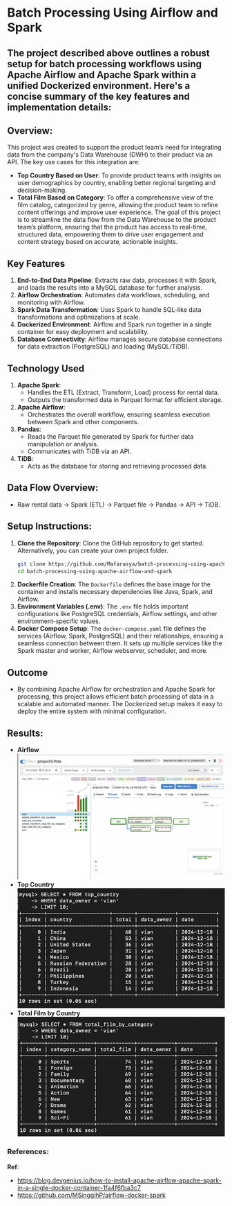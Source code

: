 # Batch Processing Using Airflow and Spark
The project described above outlines a robust setup for batch processing workflows using Apache Airflow and Apache Spark within a unified Dockerized environment. Here's a concise summary of the key features and implementation details:
---

## Overview:
This project was created to support the product team’s need for integrating data from the company's Data Warehouse (DWH) to their product via an API. The key use cases for this integration are:
- **Top Country Based on User**: To provide product teams with insights on user demographics by country, enabling better regional targeting and decision-making.
- **Total Film Based on Category**: To offer a comprehensive view of the film catalog, categorized by genre, allowing the product team to refine content offerings and improve user experience.
The goal of this project is to streamline the data flow from the Data Warehouse to the product team’s platform, ensuring that the product has access to real-time, structured data, empowering them to drive user engagement and content strategy based on accurate, actionable insights.

## Key Features
1. **End-to-End Data Pipeline**: Extracts raw data, processes it with Spark, and loads the results into a MySQL database for further analysis.
2. **Airflow Orchestration**: Automates data workflows, scheduling, and monitoring with Airflow.
3. **Spark Data Transformation**: Uses Spark to handle SQL-like data transformations and optimizations at scale.
4. **Dockerized Environment**: Airflow and Spark run together in a single container for easy deployment and scalability.
5. **Database Connectivity**: Airflow manages secure database connections for data extraction (PostgreSQL) and loading (MySQL/TiDB).

## Technology Used
1. **Apache Spark**:
    - Handles the ETL (Extract, Transform, Load) process for rental data.
    - Outputs the transformed data in Parquet format for efficient storage.
2. **Apache Airflow**:
    - Orchestrates the overall workflow, ensuring seamless execution between Spark and other components.
3. **Pandas**:
    - Reads the Parquet file generated by Spark for further data manipulation or analysis.
    - Communicates with TiDB via an API.
4. **TiDB**:
    - Acts as the database for storing and retrieving processed data.

## Data Flow Overview:
- Raw rental data → Spark (ETL) → Parquet file → Pandas → API → TiDB.

## Setup Instructions:
1. **Clone the Repository**:
Clone the GitHub repository to get started. Alternatively, you can create your own project folder.
    ``` bash
    git clone https://github.com/Mafarasya/batch-processing-using-apache-airflow-and-spark.git
    cd batch-processing-using-apache-airflow-and-spark
    ```
2. **Dockerfile Creation**:
The `Dockerfile` defines the base image for the container and installs necessary dependencies like Java, Spark, and Airflow.
3. **Environment Variables (.env)**:
The `.env` file holds important configurations like PostgreSQL credentials, Airflow settings, and other environment-specific values.
4. **Docker Compose Setup**:
The `docker-compose.yaml` file defines the services (Airflow, Spark, PostgreSQL) and their relationships, ensuring a seamless connection between them. It sets up multiple services like the Spark master and worker, Airflow webserver, scheduler, and more.

## Outcome
- By combining Apache Airflow for orchestration and Apache Spark for processing, this project allows efficient batch processing of data in a scalable and automated manner. The Dockerized setup makes it easy to deploy the entire system with minimal configuration.

## Results:
- **Airflow**
![Airflow](images/airflow-results.png)
- **Top Country**
![Top Country](images/top_country.png)
- **Total Film by Country**
![Total Film by Country](images/total_film_by_country.png)

### References:
**Ref**: 
- https://blog.devgenius.io/how-to-install-apache-airflow-apache-spark-in-a-single-docker-container-1fa4f6fba3c7
- https://github.com/MSinggihP/airflow-docker-spark